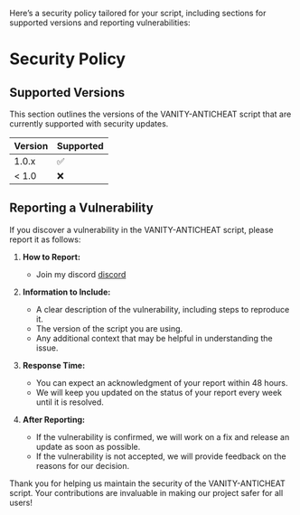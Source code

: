 Here’s a security policy tailored for your script, including sections for supported versions and reporting vulnerabilities:

# Security Policy

## Supported Versions

This section outlines the versions of the VANITY-ANTICHEAT script that are currently supported with security updates.

| Version   | Supported          |
|-----------|--------------------|
| 1.0.x     | :white_check_mark: |
| < 1.0     | :x:                |

## Reporting a Vulnerability

If you discover a vulnerability in the VANITY-ANTICHEAT script, please report it as follows:

1. **How to Report:**
   - Join my discord [discord](https://discord.gg/fWhAMydGj9)

2. **Information to Include:**
   - A clear description of the vulnerability, including steps to reproduce it.
   - The version of the script you are using.
   - Any additional context that may be helpful in understanding the issue.

3. **Response Time:**
   - You can expect an acknowledgment of your report within 48 hours.
   - We will keep you updated on the status of your report every week until it is resolved.

4. **After Reporting:**
   - If the vulnerability is confirmed, we will work on a fix and release an update as soon as possible.
   - If the vulnerability is not accepted, we will provide feedback on the reasons for our decision.

Thank you for helping us maintain the security of the VANITY-ANTICHEAT script. Your contributions are invaluable in making our project safer for all users!
